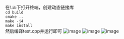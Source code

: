 在`lib`下打开终端，创建动态链接库  
`cd build`  
`cmake ..`  
`make -j4`  
`make install`  
然后编译test.cpp并运行即可
![image](https://github.com/cmy76/generate_random_point_cloud/assets/49270710/b1240dd9-820a-4c64-a205-1940a45e1db4)
![image](https://github.com/cmy76/generate_random_point_cloud/assets/49270710/76db0207-e5ac-47e3-b9bc-1e2ca0dbcf94)
![image](https://github.com/cmy76/generate_random_point_cloud/assets/49270710/365b44fc-8028-4527-b86b-d40459b63543)


